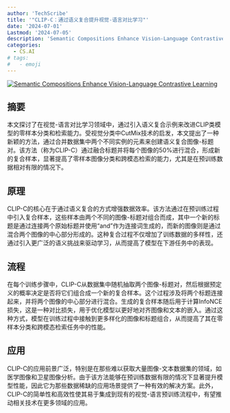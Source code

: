 ```yaml
---
author: 'TechScribe'
title: '"CLIP-C：通过语义复合提升视觉-语言对比学习"'
date: '2024-07-01'
Lastmod: '2024-07-05'
description: 'Semantic Compositions Enhance Vision-Language Contrastive Learning'
categories:
  - CS.AI
# tags:
#   - emoji
---
```


[![Semantic Compositions Enhance Vision-Language Contrastive Learning](https://arxiv-research-1301205113.cos.ap-guangzhou.myqcloud.com/images/2407.01408v1.pdf_0.jpg)](https://arxiv.org/abs/2407.01408v1)

## 摘要

本文探讨了在视觉-语言对比学习领域中，通过引入语义复合示例来改进CLIP类模型的零样本分类和检索能力。受视觉分类中CutMix技术的启发，本文提出了一种新颖的方法，通过合并数据集中两个不同实例的元素来创建语义复合图像-标题对。该方法（称为CLIP-C）通过融合标题并将每个图像的50%进行混合，形成新的复合样本，显著提高了零样本图像分类和跨模态检索的能力，尤其是在预训练数据相对有限的情况下。<!--more-->

## 原理

CLIP-C的核心在于通过语义复合的方式增强数据效率。该方法通过在预训练过程中引入复合样本，这些样本由两个不同的图像-标题对组合而成，其中一个新的标题是通过连接两个原始标题并使用“and”作为连接词生成的，而新的图像则是通过混合两个图像的中心部分形成的。这种复合过程不仅增加了训练数据的多样性，还通过引入更广泛的语义挑战来驱动学习，从而提高了模型在下游任务中的表现。

## 流程

在每个训练步骤中，CLIP-C从数据集中随机抽取两个图像-标题对，然后根据预定义的概率决定是否将它们组合成一个新的复合样本。这个过程涉及将两个标题连接起来，并将两个图像的中心部分进行混合。生成的复合样本随后用于计算InfoNCE损失，这是一种对比损失，用于优化模型以更好地对齐图像和文本的嵌入。通过这种方式，模型在训练过程中接触到更多样化的图像和标题组合，从而提高了其在零样本分类和跨模态检索任务中的性能。

## 应用

CLIP-C的应用前景广泛，特别是在那些难以获取大量图像-文本数据集的领域，如医学图像和卫星图像分析。由于该方法能够在预训练数据有限的情况下显著提升模型性能，因此它为那些数据稀缺的应用场景提供了一种有效的解决方案。此外，CLIP-C的简单性和高效性使其易于集成到现有的视觉-语言预训练流程中，有望推动相关技术在更多领域的应用。
